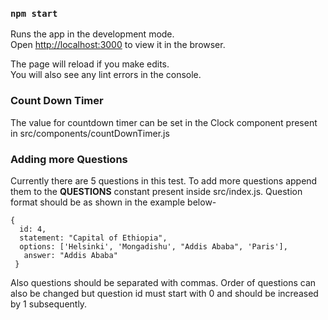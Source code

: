 ### `npm start`

Runs the app in the development mode.<br>
Open [http://localhost:3000](http://localhost:3000) to view it in the browser.

The page will reload if you make edits.<br>
You will also see any lint errors in the console.


### Count Down Timer

The value for countdown timer can be set in the Clock component present in src/components/countDownTimer.js

### Adding more Questions

Currently there are 5 questions in this test. To add more questions append them to the **QUESTIONS** constant present inside src/index.js. Question format should be as shown in the example below-

    {
      id: 4,
      statement: "Capital of Ethiopia",
      options: ['Helsinki', 'Mongadishu', "Addis Ababa", 'Paris'],
       answer: "Addis Ababa"
     }

Also questions should be separated with commas.
Order of questions can also be changed but question id must start with 0 and should be increased by 1 subsequently.

